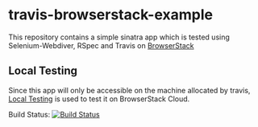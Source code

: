 # travis-browserstack-example

This repository contains a simple sinatra app which is tested using Selenium-Webdiver, RSpec and Travis on [BrowserStack](https://www.browserstack.com/automate)

## Local Testing

Since this app will only be accessible on the machine allocated by travis, [Local Testing](http://www.browserstack.com/local-testing) is used to test it on BrowserStack Cloud.

Build Status:  [![Build Status](https://api.travis-ci.org/9ikhan/travis-browserstack-example.svg?branch=master)](https://travis-ci.org/9ikhan/travis-browserstack-example)
